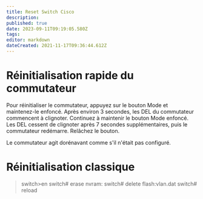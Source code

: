 ```yaml
---
title: Reset Switch Cisco
description: 
published: true
date: 2023-09-11T09:19:05.580Z
tags: 
editor: markdown
dateCreated: 2021-11-17T09:36:44.612Z
---
```


# Réinitialisation rapide du commutateur

Pour réinitialiser le commutateur, appuyez sur le bouton Mode et maintenez-le enfoncé. Après environ 3 secondes, les DEL du commutateur commencent à clignoter. Continuez à maintenir le bouton Mode enfoncé. Les DEL cessent de clignoter après 7 secondes supplémentaires, puis le commutateur redémarre. Relâchez le bouton.

Le commutateur agit dorénavant comme s'il n'était pas configuré.

# Réinitialisation classique

> switch>en
  switch# erase nvram:
  switch# delete flash:vlan.dat
  switch# reload  
